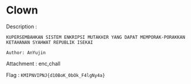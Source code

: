 # Clown

Description :
```
KUPERSEMBAHKAN SISTEM ENKRIPSI MUTAKHIR YANG DAPAT MEMPORAK-PORAKKAN KETAHANAN SYAHWAT REPUBLIK ISEKAI

Author: AnYujin
```

Attachment	: enc,chall

Flag     	: `KMIPNVIPNJ{d10BoK_0bOk_F4lgNy4a}`

